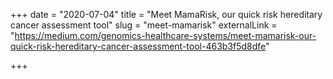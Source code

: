 +++
date = "2020-07-04"
title = "Meet MamaRisk, our quick risk hereditary cancer assessment tool"
slug = "meet-mamarisk"
externalLink = "https://medium.com/genomics-healthcare-systems/meet-mamarisk-our-quick-risk-hereditary-cancer-assessment-tool-463b3f5d8dfe"

+++